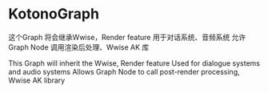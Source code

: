 # KotonoGraph

这个Graph 将会继承Wwise，Render feature
用于对话系统、音频系统
允许Graph Node 调用渲染后处理、Wwise AK 库

This Graph will inherit the Wwise, Render feature
Used for dialogue systems and audio systems
Allows Graph Node to call post-render processing, Wwise AK library